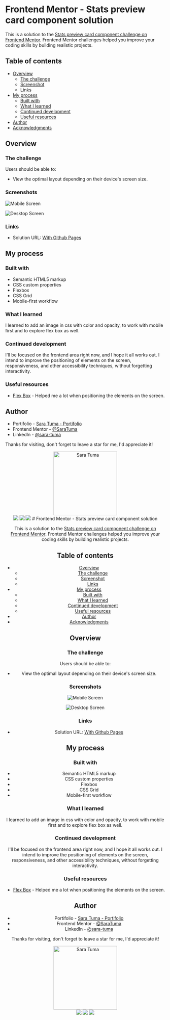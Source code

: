 # Frontend Mentor - Stats preview card component solution

This is a solution to the [Stats preview card component challenge on Frontend Mentor](https://www.frontendmentor.io/challenges/stats-preview-card-component-8JqbgoU62). Frontend Mentor challenges helped you improve your coding skills by building realistic projects. 

## Table of contents

- [Overview](#overview)
  - [The challenge](#the-challenge)
  - [Screenshot](#screenshot)
  - [Links](#links)
- [My process](#my-process)
  - [Built with](#built-with)
  - [What I learned](#what-i-learned)
  - [Continued development](#continued-development)
  - [Useful resources](#useful-resources)
- [Author](#author)
- [Acknowledgments](#acknowledgments)


## Overview

### The challenge

Users should be able to:

- View the optimal layout depending on their device's screen size.

### Screenshots

![Mobile Screen](./images/screenShot-mobile.png)

![Desktop Screen](./images/screenShot-desktop.png)


### Links

- Solution URL: [With Github Pages](https://saratuma.github.io/Card-Component/)

## My process

### Built with

- Semantic HTML5 markup
- CSS custom properties
- Flexbox
- CSS Grid
- Mobile-first workflow


### What I learned

I learned to add an image in css with color and opacity, to work with mobile first and to explore flex box as well.


### Continued development

I'll be focused on the frontend area right now, and I hope it all works out. I intend to improve the positioning of elements on the screen, responsiveness, and other accessibility techniques, without forgetting interactivity.


### Useful resources

- [Flex Box](https://css-tricks.com/snippets/css/a-guide-to-flexbox/) - Helped me a lot when positioning the elements on the screen.


## Author

- Portifolio - [Sara Tuma - Portifolio](https://saratuma.github.io/portifolio/)
- Frontend Mentor - [@SaraTuma](https://www.frontendmentor.io/profile/SaraTuma)
- LinkedIn - [@sara-tuma](https://www.linkedin.com/in/sara-tuma-9186911ba)


Thanks for visiting, don't forget to leave a star for me, I'd appreciate it!

<div align="center">
<a href="https://github.com/SaraTuma"><img height="200" width="200" src="https://github.com/SaraTuma.png" alt="Sara Tuma"></a>
</div>
<div align="center"> 
  <a href = "mailto:saradavidtuma07@gmail.com"><img src="https://img.shields.io/badge/-Gmail-%23333?style=for-the-badge&logo=gmail&logoColor=white" target="_blank"></a>
  <a href="https://web.facebook.com/Dev-JavaScript-237918328176401" target="_blank"><img src="https://img.shields.io/badge/-Facebook-%230077B5?style=for-the-badge&logo=facebook&logoColor=white" target="_blank"></a> 
  <a href="https://www.linkedin.com/in/sara-david-tuma-9186911ba" target="_blank"><img src="https://img.shields.io/badge/-LinkedIn-%230077B5?style=for-the-badge&logo=linkedin&logoColor=white" target="_blank"></a> # Frontend Mentor - Stats preview card component solution

This is a solution to the [Stats preview card component challenge on Frontend Mentor](https://www.frontendmentor.io/challenges/stats-preview-card-component-8JqbgoU62). Frontend Mentor challenges helped you improve your coding skills by building realistic projects. 

## Table of contents

- [Overview](#overview)
  - [The challenge](#the-challenge)
  - [Screenshot](#screenshot)
  - [Links](#links)
- [My process](#my-process)
  - [Built with](#built-with)
  - [What I learned](#what-i-learned)
  - [Continued development](#continued-development)
  - [Useful resources](#useful-resources)
- [Author](#author)
- [Acknowledgments](#acknowledgments)


## Overview

### The challenge

Users should be able to:

- View the optimal layout depending on their device's screen size.

### Screenshots

![Mobile Screen](./images/screenShot-mobile.png)

![Desktop Screen](./images/screenShot-desktop.png)


### Links

- Solution URL: [With Github Pages](https://saratuma.github.io/Card-Component/)

## My process

### Built with

- Semantic HTML5 markup
- CSS custom properties
- Flexbox
- CSS Grid
- Mobile-first workflow


### What I learned

I learned to add an image in css with color and opacity, to work with mobile first and to explore flex box as well.


### Continued development

I'll be focused on the frontend area right now, and I hope it all works out. I intend to improve the positioning of elements on the screen, responsiveness, and other accessibility techniques, without forgetting interactivity.


### Useful resources

- [Flex Box](https://css-tricks.com/snippets/css/a-guide-to-flexbox/) - Helped me a lot when positioning the elements on the screen.


## Author

- Portifolio - [Sara Tuma - Portifolio](https://saratuma.github.io/portifolio/)
- Frontend Mentor - [@SaraTuma](https://www.frontendmentor.io/profile/SaraTuma)
- LinkedIn - [@sara-tuma](https://www.linkedin.com/in/sara-tuma-9186911ba)


Thanks for visiting, don't forget to leave a star for me, I'd appreciate it!

<div align="center">
<a href="https://github.com/SaraTuma"><img height="200" width="200" src="https://github.com/SaraTuma.png" alt="Sara Tuma"></a>
</div>
<div align="center"> 
  <a href = "mailto:saradavidtuma07@gmail.com"><img src="https://img.shields.io/badge/-Gmail-%23333?style=for-the-badge&logo=gmail&logoColor=white" target="_blank"></a>
  <a href="https://web.facebook.com/Dev-JavaScript-237918328176401" target="_blank"><img src="https://img.shields.io/badge/-Facebook-%230077B5?style=for-the-badge&logo=facebook&logoColor=white" target="_blank"></a> 
  <a href="https://www.linkedin.com/in/sara-david-tuma-9186911ba" target="_blank"><img src="https://img.shields.io/badge/-LinkedIn-%230077B5?style=for-the-badge&logo=linkedin&logoColor=white" target="_blank"></a> 
